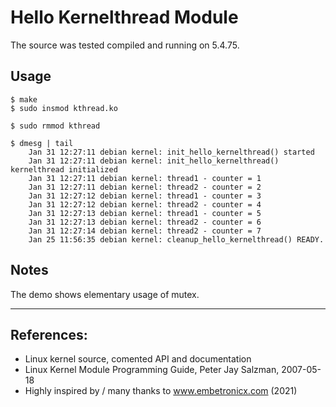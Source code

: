# Hello Kernelthread Module

The source was tested compiled and running on 5.4.75.  


## Usage

```
$ make
$ sudo insmod kthread.ko

$ sudo rmmod kthread

$ dmesg | tail
    Jan 31 12:27:11 debian kernel: init_hello_kernelthread() started
    Jan 31 12:27:11 debian kernel: init_hello_kernelthread() kernelthread initialized
    Jan 31 12:27:11 debian kernel: thread1 - counter = 1
    Jan 31 12:27:11 debian kernel: thread2 - counter = 2
    Jan 31 12:27:12 debian kernel: thread1 - counter = 3
    Jan 31 12:27:12 debian kernel: thread2 - counter = 4
    Jan 31 12:27:13 debian kernel: thread1 - counter = 5
    Jan 31 12:27:13 debian kernel: thread2 - counter = 6
    Jan 31 12:27:14 debian kernel: thread2 - counter = 7
    Jan 25 11:56:35 debian kernel: cleanup_hello_kernelthread() READY.
```


## Notes

The demo shows elementary usage of mutex.


---

## References:
 * Linux kernel source, comented API and documentation
 * Linux Kernel Module Programming Guide, Peter Jay Salzman, 2007-05-18
 * Highly inspired by / many thanks to www.embetronicx.com (2021)
